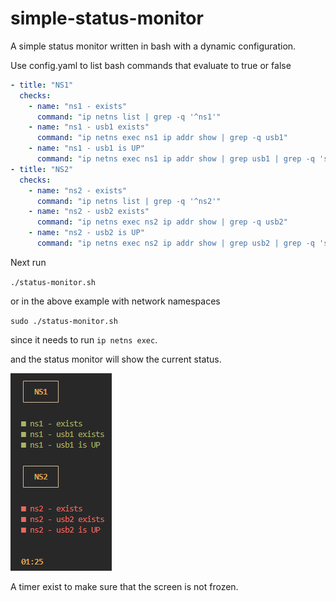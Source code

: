 # simple-status-monitor
A simple status monitor written in bash with a dynamic configuration.

Use config.yaml to list bash commands that evaluate to true or false

```yaml
- title: "NS1"
  checks:
    - name: "ns1 - exists"
      command: "ip netns list | grep -q '^ns1'"
    - name: "ns1 - usb1 exists"
      command: "ip netns exec ns1 ip addr show | grep -q usb1"
    - name: "ns1 - usb1 is UP"
      command: "ip netns exec ns1 ip addr show | grep usb1 | grep -q 'state UP'"
- title: "NS2"
  checks:
    - name: "ns2 - exists"
      command: "ip netns list | grep -q '^ns2'"
    - name: "ns2 - usb2 exists"
      command: "ip netns exec ns2 ip addr show | grep -q usb2"
    - name: "ns2 - usb2 is UP"
      command: "ip netns exec ns2 ip addr show | grep usb2 | grep -q 'state UP'"
```

Next run

`./status-monitor.sh`

or in the above example with network namespaces

`sudo ./status-monitor.sh`

since it needs to run `ip netns exec`.

and the status monitor will show the current status.

![image.png](image.png)

A timer exist to make sure that the screen is not frozen.
